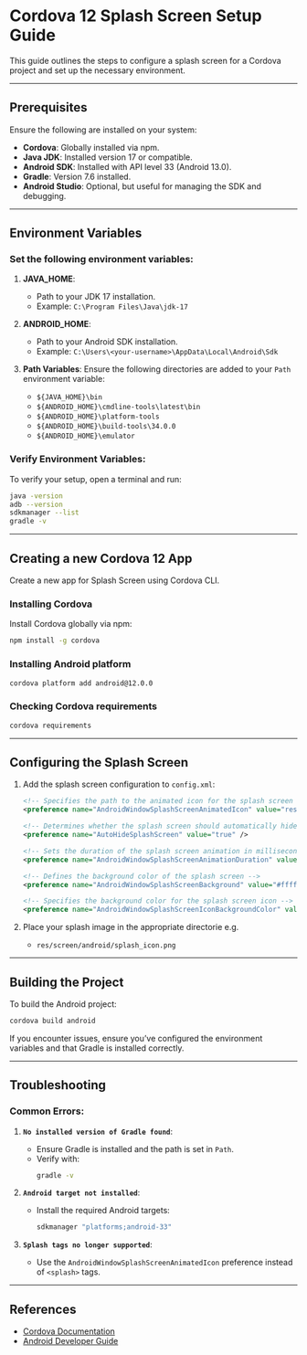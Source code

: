 # Cordova 12 Splash Screen Setup Guide

This guide outlines the steps to configure a splash screen for a Cordova project and set up the necessary environment.

---

## Prerequisites

Ensure the following are installed on your system:
- **Cordova**: Globally installed via npm.
- **Java JDK**: Installed version 17 or compatible.
- **Android SDK**: Installed with API level 33 (Android 13.0).
- **Gradle**: Version 7.6 installed.
- **Android Studio**: Optional, but useful for managing the SDK and debugging.

---

## Environment Variables

### Set the following environment variables:
1. **JAVA_HOME**: 
   - Path to your JDK 17 installation.
   - Example: `C:\Program Files\Java\jdk-17`

2. **ANDROID_HOME**:
   - Path to your Android SDK installation.
   - Example: `C:\Users\<your-username>\AppData\Local\Android\Sdk`

3. **Path Variables**:
   Ensure the following directories are added to your `Path` environment variable:
   - `${JAVA_HOME}\bin`
   - `${ANDROID_HOME}\cmdline-tools\latest\bin`
   - `${ANDROID_HOME}\platform-tools`
   - `${ANDROID_HOME}\build-tools\34.0.0`
   - `${ANDROID_HOME}\emulator`

### Verify Environment Variables:
To verify your setup, open a terminal and run:
```bash
java -version
adb --version
sdkmanager --list
gradle -v
```

---

## Creating a new Cordova 12 App

Create a new app for Splash Screen using Cordova CLI.

### Installing Cordova

Install Cordova globally via npm:
```bash
npm install -g cordova
```

### Installing Android platform

```bash
cordova platform add android@12.0.0
```

### Checking Cordova requirements

```bash
cordova requirements
```

---

## Configuring the Splash Screen

1. Add the splash screen configuration to `config.xml`:
   ```xml
   <!-- Specifies the path to the animated icon for the splash screen on Android -->
   <preference name="AndroidWindowSplashScreenAnimatedIcon" value="res/screen/android/splash_icon.png" />
   
   <!-- Determines whether the splash screen should automatically hide after the app is loaded -->
   <preference name="AutoHideSplashScreen" value="true" />
   
   <!-- Sets the duration of the splash screen animation in milliseconds -->
   <preference name="AndroidWindowSplashScreenAnimationDuration" value="3000"/>
   
   <!-- Defines the background color of the splash screen -->
   <preference name="AndroidWindowSplashScreenBackground" value="#ffffff" />
   
   <!-- Specifies the background color for the splash screen icon -->
   <preference name="AndroidWindowSplashScreenIconBackgroundColor" value="#c0c0c0" />
   ```

2. Place your splash image in the appropriate directorie e.g.
   - `res/screen/android/splash_icon.png`

---

## Building the Project

To build the Android project:
```bash
cordova build android
```

If you encounter issues, ensure you’ve configured the environment variables and that Gradle is installed correctly.

---

## Troubleshooting

### Common Errors:
1. **`No installed version of Gradle found`**:
   - Ensure Gradle is installed and the path is set in `Path`.
   - Verify with:
     ```bash
     gradle -v
     ```

2. **`Android target not installed`**:
   - Install the required Android targets:
     ```bash
     sdkmanager "platforms;android-33"
     ```

3. **`Splash tags no longer supported`**:
   - Use the `AndroidWindowSplashScreenAnimatedIcon` preference instead of `<splash>` tags.

---

## References

- [Cordova Documentation](https://cordova.apache.org/docs/)
- [Android Developer Guide](https://developer.android.com/)
